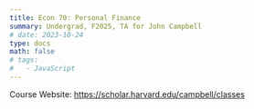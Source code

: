 ```yaml
---
title: Econ 70: Personal Finance
summary: Undergrad, F2025, TA for John Campbell
# date: 2023-10-24
type: docs
math: false
# tags:
#   - JavaScript
---
```

Course Website: https://scholar.harvard.edu/campbell/classes